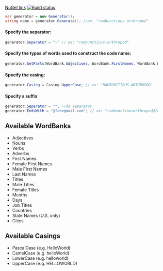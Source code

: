 [NuGet link](https://www.nuget.org/packages/CodenameGenerator)  [![Build status](https://ci.appveyor.com/api/projects/status/1fu843atedo0a2hn/branch/master?svg=true)](https://ci.appveyor.com/project/colinmxs/codenamegenerator/branch/master)

```C#
var generator = new Generator();
string name = generator.Generate(); //ex: "rambunctious arthropod"
```
#### Specify the separator:
```C#
generator.Separator = "-" // ex: "rambunctious-arthropod"
```
#### Specify the types of words used to construct the code name:
```C#
generator.SetParts(WordBank.Adjectives, WordBank.FirstNames, WordBank.LastNames); //ex: "stupid david jones"
```
#### Specify the casing:
```C#
generator.Casing = Casing.UpperCase; // ex: "RAMBUNCTIOUS ARTHROPOD"
```
#### Specify a suffix 
```C#
generator.Separator = ""; //no separator
generator.EndsWith = "@fakegmail.com"; // ex: "rambunctiousarthropod@fakegmail.com"
```

## Available WordBanks
+ Adjectives
+ Nouns 
+ Verbs 
+ Adverbs 
+ First Names 
 + Female First Names
 + Male First Names
+ Last Names
+ Titles
 + Male Titles
 + Female Titles
+ Months
+ Days
+ Job Titles
+ Countries
+ State Names (U.S. only) 
+ Cities 

## Available Casings
+ PascalCase (e.g. HelloWorld)
+ CamelCase (e.g. helloWorld)
+ LowerCase (e.g. helloworld)
+ UpperCase (e.g. HELLOWORLD)
